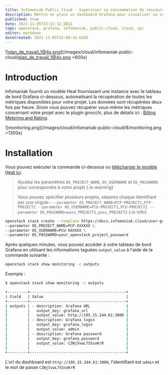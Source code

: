 ```yaml
---
title: Infomaniak Public Cloud - Superviser sa consommation de ressources
description: Mettre en place un dashboard Grafana pour visualiser sa consommation de ressources !
published: true
date: 2021-11-05T15:21:12.581Z
tags: openstack, grafana, infomaniak, public-cloud, cloud, ipc
editor: markdown
dateCreated: 2021-11-05T15:09:16.610Z
---
```


![plan_de_travail_1@4x.png](/images/cloud/infomaniak-public-cloud/plan_de_travail_1@4x.png =600x)

# Introduction
Infomaniak fournit un modèle Heat fournissant une instance avec le tableau de bord Grafana ci-dessous, automatisant la récupération de toutes les métriques disponibles pour votre projet.
Les données sont récupérées deux fois par heure.
Sinon vous pouvez récupérer vous-même les métriques concernant votre projet avec le plugin gnocchi, plus de détails ici : [Billing Metering and Rating](https://docs.infomaniak.cloud/user-guide/Billing_Metering_and_Rating).

![monitoring.png](/images/cloud/infomaniak-public-cloud/8/monitoring.png =1300x)

# Installation
Vous pouvez exécuter la commande ci-dessous ou [télécharger le modèle Heat ici](https://docs.infomaniak.cloud/user-guide/monitoring/monitoring.yml).

> Ajustez les paramètres `OS_PROJECT_NAME`, `OS_USERNAME` et `OS_PASSWORD` pour correspondre à votre projet
{.is-warning}

> Vous pouvez spécifier plusieurs projets, séparez chaque identifiant par une virgule : `--parameter OS_PROJECT_NAME=PCP-PROJECT1,PCP-PROJECT2 --parameter OS_USERNAME=PCU-PROJECT1,PCU-PROJECT2 --parameter OS_PASSWORD=pass_PROJECT1,pass_PROJECT2`
{.is-info}

```bash
openstack stack create --template https://docs.infomaniak.cloud/user-guide/monitoring/monitoring.yml monitoring \
--parameter OS_PROJECT_NAME=PCP-XXXXXX \
--parameter OS_USERNAME=PCU-XXXXXX \
--parameter OS_PASSWORD=your_openstack_project_password
```

Après quelques minutes, vous pouvez accéder à votre tableau de bord Grafana en utilisant les informations taguées `output_value` à l'aide de la commande suivante :
```bash
openstack stack show monitoring -c outputs
```

Exemple : 
```bash
$ openstack stack show monitoring -c outputs

+---------+-------------------------------------------+
| Field   | Value                                     |
+---------+-------------------------------------------+
| outputs | - description: Grafana URL                |
|         |   output_key: grafana_url                 |
|         |   output_value: http://195.15.244.61:3000 |
|         | - description: Grafana login              |
|         |   output_key: grafana_login               |
|         |   output_value: admin                     |
|         | - description: Grafana password           |
|         |   output_key: grafana_password            |
|         |   output_value: CZWj5vwL7SSsoKrR          |
|         |                                           |
+---------+-------------------------------------------+
```
L'url du dashboard est `http://195.15.244.61:3000`, l'identifiant est `admin` et le mot de passe `CZWj5vwL7SSsoKrR`